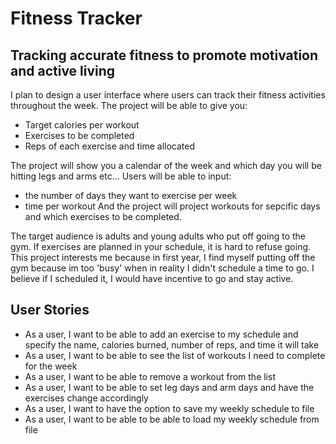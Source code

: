 # Fitness Tracker

## Tracking accurate fitness to promote motivation and active living


I plan to design a user interface where users can track their fitness activities throughout the week. 
The project will be able to give you:
- Target calories per workout
- Exercises to be completed 
- Reps of each exercise and time allocated 

The project will show you a calendar of the week and which day you will be hitting legs and arms etc...
Users will be able to input:
- the number of days they want to exercise per week
- time per workout 
And the project will project workouts for sepcific days and which exercises to be completed. 

The target audience is adults and young adults who put off going to the gym. If exercises are planned in your schedule, it is hard to refuse going. This project interests me because in first year, I find myself putting off the gym because im too 'busy' when in reality I didn't schedule a time to go. I believe if I scheduled it, I would have incentive to go and stay active. 

## User Stories
- As a user, I want to be able to add an exercise to my schedule and specify the name, calories burned, number of reps, and time it will take
- As a user, I want to be able to see the list of workouts I need to complete for the week
- As a user, I want to be able to remove a workout from the list
- As a user, I want to be able to set leg days and arm days and have the exercises change accordingly
- As a user, I want to have the option to save my weekly schedule to file
- As a user, I want to be able to be able to load my weekly schedule from file

